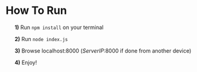 # How To Run

&nbsp;&nbsp;&nbsp;&nbsp;&nbsp;&nbsp;**1)** Run `npm install` on your terminal  

&nbsp;&nbsp;&nbsp;&nbsp;&nbsp;&nbsp;**2)** Run `node index.js`  

&nbsp;&nbsp;&nbsp;&nbsp;&nbsp;&nbsp;**3)** Browse localhost:8000 (_ServerIP_:8000 if done from another device)  

&nbsp;&nbsp;&nbsp;&nbsp;&nbsp;&nbsp;**4)** Enjoy!
